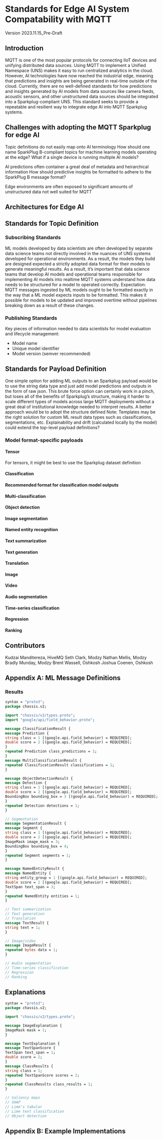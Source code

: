 # Standards for Edge AI System Compatability with MQTT
Version 2023.11.15_Pre-Draft

## Introduction
MQTT is one of the most popular protocols for connecting IIoT devices and unifying distributed data sources. Using MQTT to implement a Unified Namespace (UNS) makes it easy to run centralized analytics in the cloud. However, AI technologies have now reached the industrial edge, meaning that predictions and insights are being generated in real-time outside of the cloud. Currently, there are no well-defined standards for how predictions and insights generated by AI models from data sources like camera feeds, acoustic sensors, and other unstructured data sources should be integrated into a Sparkplug-compliant UNS. This standard seeks to provide a repeatable and resilient way to integrate edge AI into MQTT Sparkplug systems.

## Challenges with adopting the MQTT Sparkplug for edge AI
Topic definitions do not easily map onto AI terminology
How should one name SparkPlug B-compliant topics for machine learning models operating at the edge? What if a single device is running multiple AI models?

AI predictions often container a great deal of metadata and heirarchical information
How should predictive insights be formatted to adhere to the SparkPlug B message format?

Edge environments are often exposed to significant amounts of unstructured data not well suited for MQTT

## Architectures for Edge AI

## Standards for Topic Definition
### Subscribing Standards
ML models developed by data scientists are often developed by separate data science teams not directly involved in the nuances of UNS systems developed for operational environments. As a result, the models they build are designed expected a strictly adopted data format for their models to generate meaningful results. As a result, it’s important that data science teams that develop AI models and operational teams responsible for implementing AI models into realtime MQTT systems understand how data needs to be structured for a model to operated correctly.
Expectation: MQTT messages ingested by ML models ought to be formatted exactly in the way that a ML model expects inputs to be formatted. This makes it possible for models to be updated and improved overtime without pipelines breaking down as a result of these changes.

### Publishing Standards
Key pieces of information needed to data scientists for model evaluation and lifecycle management:
 * Model name
 * Unique model identifier
 * Model version (semver recommended)

## Standards for Payload Definition
One simple option for adding ML outputs to an Sparkplug payload would be to use the string data type and just add model predictions and outputs in the form of raw json. This brute force option can certainly work in a pinch, but loses all of the benefits of Sparkplug’s structure, making it harder to scale different types of models across large MQTT deployments without a great deal of institutional knowledge needed to interpret results. A better approach would be to adopt the structure defined
Note: Templates may be the right solution for custom ML result data types such as classifications, segmentations, etc.
Explainability and drift (calculated locally by the model) could extend the top-level payload definitions?

### Model format-specific payloads
#### Tensor
For tensors, it might be best to use the Sparkplug dataset definition
#### Classification
#### Recommended format for classification model outputs
#### Multi-classification
#### Object detection
#### Image segmentation
#### Named entity recognition
#### Text summarization
#### Text generation
#### Translation
#### Image
#### Video
#### Audio segmentation
#### Time-series classification
#### Regression
#### Ranking

## Contributors
Kudzai Manditereza, HiveMQ
Seth Clark, Modzy
Nathan Mellis, Modzy
Bradly Munday, Modzy
Brent Wassell, Oshkosh
Joshua Coenen, Oshkosh

## Appendix A: ML Message Definitions
### Results

```proto
syntax = "proto3";
package chassis.v2;

import "chassis/v2/types.proto";
import "google/api/field_behavior.proto";

message ClassificationResult {
message Prediction {
string class = 1 [(google.api.field_behavior) = REQUIRED];
double score = 2 [(google.api.field_behavior) = REQUIRED];
}
repeated Prediction class_predictions = 1;
}
message MultiClassificationResult {
repeated ClassificationResult classifications = 1;
}

message ObjectDetectionResult {
message Detection {
string class = 1 [(google.api.field_behavior) = REQUIRED];
double score = 2 [(google.api.field_behavior) = REQUIRED];
BoundingBox bounding_box = 3 [(google.api.field_behavior) = REQUIRED];
}
repeated Detection detections = 1;
}

// Segmentation
message SegmentationResult {
message Segment {
string class = 1 [(google.api.field_behavior) = REQUIRED];
double score = 2 [(google.api.field_behavior) = REQUIRED];
ImageMask image_mask = 3;
BoundingBox bounding_box = 4;
}
repeated Segment segments = 1;
}

message NamedEntityResult {
message NamedEntity {
string entity_group = 1 [(google.api.field_behavior) = REQUIRED];
double score = 2 [(google.api.field_behavior) = REQUIRED];
TextSpan text_span = 3;
}
repeated NamedEntity entities = 1;
}

// Text summarization
// Text generation
// Translation
message TextResult {
string text = 1;
}

// Image/video
message ImageResult {
repeated bytes data = 1;
}

// Audio segmentation
// Time-series classification
// Regression
// Ranking
```

## Explanations

```proto
syntax = "proto3";
package chassis.v2;

import "chassis/v2/types.proto";

message ImageExplanation {
ImageMask mask = 1;
}

message TextExplanation {
message TextSpanScore {
TextSpan text_span = 1;
double score = 2;
}
message ClassResults {
string class = 1;
repeated TextSpanScore scores = 2;
}
repeated ClassResults class_results = 1;
}

// Saliency maps
// SHAP
// Lime's tabular
// Lime text classification
// Object detection
```

## Appendix B: Example Implementations
